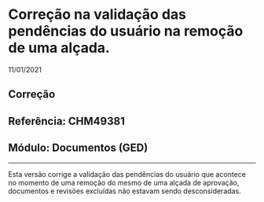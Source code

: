 # Correção na validação das pendências do usuário na remoção de uma alçada.
11/01/2021
## Correção
## Referência: CHM49381
## Módulo: Documentos (GED)
***

Esta versão corrige a validação das pendências do usuário que acontece no momento de uma remoção do mesmo de uma alçada de aprovação, documentos e revisões excluídas não estavam sendo desconsideradas.
